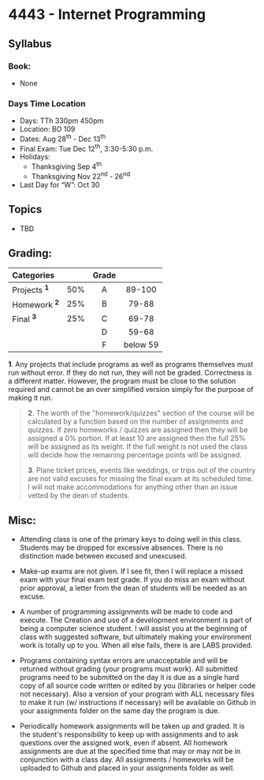 4443 - Internet Programming
===========================
## Syllabus

### Book:
- None

### Days Time Location
- Days: TTh 330pm 450pm 
- Location: BO 109
- Dates: Aug 28<sup>th</sup> - Dec 13<sup>th</sup>
- Final Exam: Tue Dec 12<sup>th</sup>, 3:30-5:30 p.m.
- Holidays: 
    - Thanksgiving Sep 4<sup>th</sup>
    - Thanksgiving Nov 22<sup>nd</sup> - 26<sup>nd</sup>
- Last Day for “W”: Oct 30

## Topics

- TBD

   
## Grading:	

| Categories                     |     |  Grade   |          | 
|:------------------------------ |:---:|:--------:|:--------:|
| Projects <sup>**1**</sup>      | 50% |  A       | 89-100   |
| Homework <sup>**2**</sup>      | 25% |  B       | 79-88    |
| Final <sup>**3**</sup>         | 25% |  C       | 69-78    |
| 	                             |     |  D       | 59-68    |
|                                |     |  F       | below 59 |


**1**. Any projects that include programs as well as programs themselves must run without error. If they do not run, they will not be graded. Correctness is a different matter. However, the program must be close to the solution required and cannot be an over simplified version simply for the purpose of making it run. 
>
>**2**. The worth of the "homework/quizzes" section of the course will be calculated by a function based on the number of assignments and quizzes. If zero homeworks / quizzes are assigned then they will be assigned a 0% portion. If at least 10 are assigned then the full 25% will be assigned as its weight. If the full weight is not used the class will decide how the remaining percentage points will be assigned. 
>
>**3**. Plane ticket prices, events like weddings, or trips out of the country are not valid excuses for missing the final exam at its scheduled time. I will not make accommodations for anything other than an issue vetted by the dean of students. 

## Misc:

- Attending class is one of the primary keys to doing well in this class. Students may be dropped for excessive absences. There is no distinction made between excused and unexcused. 

- Make-up exams are not given. If I see fit, then I will replace a missed exam with your final exam test grade.  If you do miss an exam without prior approval, a letter from the dean of students will be needed as an excuse. 

- A number of programming assignments will be made to code and execute. The Creation and use of a development environment is part of being a computer science student. I will assist you at the beginning of class with suggested software, but ultimately making your environment work is totally up to you. When all else fails, there is are LABS provided.

- Programs containing syntax errors are unacceptable and will be returned without grading (your programs must work). All submitted programs need to be submitted on the day it is due as a single hard copy of all source code written or edited by you (libraries or helper code not necessary). Also a version of your program with ALL necessary files to make it run (w/ instructions if necessary) will be available on Github in your assignments folder on the same day the program is due. 

- Periodically homework assignments will be taken up and graded. It is the student's responsibility to keep up with assignments and to ask questions over the assigned work, even if absent. All homework assignments are due at the specified time that may or may not be in conjunction with a class day. All assignments / homeworks will be uploaded to Github and placed in your assignments folder as well.
